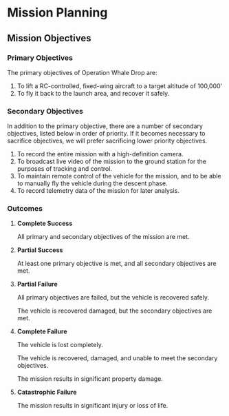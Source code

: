 # Mission Planning

## Mission Objectives

###  Primary Objectives

The primary objectives of Operation Whale Drop are:
1. To lift a RC-controlled, fixed-wing aircraft to a target altitude of 100,000'
1. To fly it back to the launch area, and recover it safely.

### Secondary Objectives

In addition to the primary objective, there are a number of secondary objectives, listed below in order of priority. If it becomes necessary to sacrifice objectives, we will prefer sacrificing lower priority objectives.

1. To record the entire mission with a high-definition camera.
1. To broadcast live video of the mission to the ground station for the purposes of tracking and control.
1. To maintain remote control of the vehicle for the mission, and to be able to manually fly the vehicle during the descent phase.
1. To record telemetry data of the mission for later analysis.

### Outcomes

1. **Complete Success**
   
   All primary and secondary objectives of the mission are met.

1. **Partial Success**

   At least one primary objective is met, and all secondary objectives are met.

1. **Partial Failure**

    All primary objectives are failed, but the vehicle is recovered safely.
    
    The vehicle is recovered damaged, but the secondary objectives are met.

1. **Complete Failure**

    The vehicle is lost completely.
    
    The vehicle is recovered, damaged, and unable to meet the secondary objectives.
    
    The mission results in significant property damage.

1. **Catastrophic Failure**

    The mission results in significant injury or loss of life.
